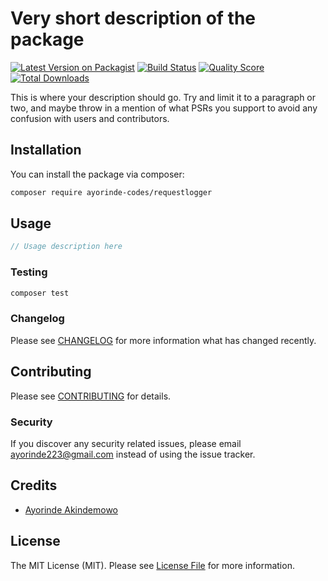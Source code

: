 # Very short description of the package

[![Latest Version on Packagist](https://img.shields.io/packagist/v/ayorinde-codes/requestlogger.svg?style=flat-square)](https://packagist.org/packages/ayorinde-codes/requestlogger)
[![Build Status](https://img.shields.io/travis/ayorinde-codes/requestlogger/master.svg?style=flat-square)](https://travis-ci.org/ayorinde-codes/requestlogger)
[![Quality Score](https://img.shields.io/scrutinizer/g/ayorinde-codes/requestlogger.svg?style=flat-square)](https://scrutinizer-ci.com/g/ayorinde-codes/requestlogger)
[![Total Downloads](https://img.shields.io/packagist/dt/ayorinde-codes/requestlogger.svg?style=flat-square)](https://packagist.org/packages/ayorinde-codes/requestlogger)

This is where your description should go. Try and limit it to a paragraph or two, and maybe throw in a mention of what PSRs you support to avoid any confusion with users and contributors.

## Installation

You can install the package via composer:

```bash
composer require ayorinde-codes/requestlogger
```

## Usage

``` php
// Usage description here
```

### Testing

``` bash
composer test
```

### Changelog

Please see [CHANGELOG](CHANGELOG.md) for more information what has changed recently.

## Contributing

Please see [CONTRIBUTING](CONTRIBUTING.md) for details.

### Security

If you discover any security related issues, please email ayorinde223@gmail.com instead of using the issue tracker.

## Credits

- [Ayorinde Akindemowo](https://github.com/ayorinde-codes)

## License

The MIT License (MIT). Please see [License File](LICENSE.md) for more information.
